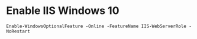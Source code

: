 # Enable IIS Windows 10
`Enable-WindowsOptionalFeature -Online -FeatureName IIS-WebServerRole -NoRestart`